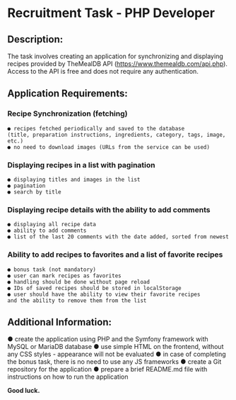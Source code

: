 # Recruitment Task - PHP Developer
## Description:
The task involves creating an application for synchronizing and displaying recipes 
provided by TheMealDB API (https://www.themealdb.com/api.php).
Access to the API is free and does not require any authentication.
## Application Requirements:
### Recipe Synchronization (fetching)
    ● recipes fetched periodically and saved to the database
    (title, preparation instructions, ingredients, category, tags, image, etc.)
    ● no need to download images (URLs from the service can be used)
### Displaying recipes in a list with pagination
    ● displaying titles and images in the list
    ● pagination
    ● search by title
### Displaying recipe details with the ability to add comments
    ● displaying all recipe data
    ● ability to add comments
    ● list of the last 20 comments with the date added, sorted from newest
### Ability to add recipes to favorites and a list of favorite recipes
    ● bonus task (not mandatory)
    ● user can mark recipes as favorites
    ● handling should be done without page reload
    ● IDs of saved recipes should be stored in localStorage
    ● user should have the ability to view their favorite recipes
    and the ability to remove them from the list
## Additional Information:
● create the application using PHP and the Symfony framework with MySQL or MariaDB database
● use simple HTML on the frontend, without any CSS styles - appearance will not be evaluated
● in case of completing the bonus task, there is no need to use any JS frameworks
● create a Git repository for the application
● prepare a brief README.md file with instructions on how to run the application

**Good luck.**
